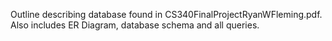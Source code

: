 Outline describing database found in CS340FinalProjectRyanWFleming.pdf. Also includes ER Diagram, database schema and all queries.
